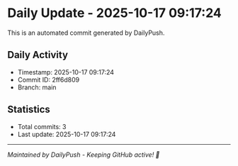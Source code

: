 # Daily Update - 2025-10-17 09:17:24

This is an automated commit generated by DailyPush.

## Daily Activity
- Timestamp: 2025-10-17 09:17:24
- Commit ID: 2ff6d809
- Branch: main

## Statistics
- Total commits: 3
- Last update: 2025-10-17 09:17:24

---
*Maintained by DailyPush - Keeping GitHub active! 🚀*
